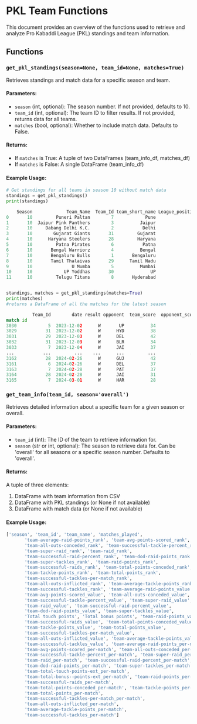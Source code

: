 # PKL Team Functions

This document provides an overview of the functions used to retrieve and analyze Pro Kabaddi League (PKL) standings and team information.

## Functions

### `get_pkl_standings(season=None, team_id=None, matches=True)`

Retrieves standings and match data for a specific season and team.

#### Parameters:
- `season` (int, optional): The season number. If not provided, defaults to 10.
- `team_id` (int, optional): The team ID to filter results. If not provided, returns data for all teams.
- `matches` (bool, optional): Whether to include match data. Defaults to False.

#### Returns:
- If `matches` is True: A tuple of two DataFrames (team_info_df, matches_df)
- If `matches` is False: A single DataFrame (team_info_df)

#### Example Usage:
```python
# Get standings for all teams in season 10 without match data
standings = get_pkl_standings()
print(standings)

    Season             Team_Name  Team_Id team_short_name League_position Matches_played Wins Lost Tied Draws No Result League_points Score_diff  Qualified
0       10         Puneri Paltan        7            Pune               1             22   17    2    3     0         0            96        253       True
1       10  Jaipur Pink Panthers        3          Jaipur               2             22   16    3    3     0         0            92        141       True
2       10     Dabang Delhi K.C.        2           Delhi               3             22   13    6    3     0         0            79         53       True
3       10        Gujarat Giants       31         Gujarat               4             22   13    9    0     0         0            70         32       True
4       10      Haryana Steelers       28         Haryana               5             22   13    8    1     0         0            70        -13       True
5       10         Patna Pirates        6           Patna               6             22   11    8    3     0         0            69         50       True
6       10       Bengal Warriorz        4          Bengal               7             22    9   11    2     0         0            55        -43      False
7       10       Bengaluru Bulls        1       Bengaluru               8             22    8   12    2     0         0            53        -67      False
8       10       Tamil Thalaivas       29      Tamil Nadu               9             22    9   13    0     0         0            51         32      False
9       10               U Mumba        5          Mumbai              10             22    6   13    3     0         0            45        -79      False
10      10            UP Yoddhas       30              UP              11             22    4   17    1     0         0            31       -116      False
11      10         Telugu Titans        8       Hyderabad              12             22    2   19    1     0         0            21       -243      False


standings, matches = get_pkl_standings(matches=True)
print(matches)
#returns a DataFrame of all the matches for the latest season

          Team_Id        date result opponent  team_score  opponent_score                    match_result
match id
3030            5  2023-12-02      W       UP          34              31            U Mumba Won by 3 Pts
3029           31  2023-12-02      W      HYD          38              32     Gujarat Giants Won by 6 Pts
3031           29  2023-12-03      W      DEL          42              31   Tamil Thalaivas Won by 11 Pts
3032           31  2023-12-03      W      BLR          34              31     Gujarat Giants Won by 3 Pts
3033            7  2023-12-04      W      JAI          37              33      Puneri Paltan Won by 4 Pts
...           ...         ...    ...      ...         ...             ...                             ...
3162           28  2024-02-26      W      GUJ          42              25  Haryana Steelers Won by 17 Pts
3161            6  2024-02-26      W      DEL          37              35      Patna Pirates Won by 2 Pts
3163            7  2024-02-28      W      PAT          37              21     Puneri Paltan Won by 16 Pts
3164           28  2024-02-28      W      JAI          31              27   Haryana Steelers Won by 4 Pts
3165            7  2024-03-01      W      HAR          28              25      Puneri Paltan Won by 3 Pts

```

### `get_team_info(team_id, season='overall')`

Retrieves detailed information about a specific team for a given season or overall.

#### Parameters:
- `team_id` (int): The ID of the team to retrieve information for.
- `season` (str or int, optional): The season to retrieve data for. Can be 'overall' for all seasons or a specific season number. Defaults to 'overall'.

#### Returns:
A tuple of three elements:
1. DataFrame with team information from CSV
2. DataFrame with PKL standings (or None if not available)
3. DataFrame with match data (or None if not available)

#### Example Usage:
```python
['season', 'team_id', 'team_name', 'matches_played',
       'team-average-raid-points_rank', 'team-avg-points-scored_rank',
       'team-all-outs-conceded_rank', 'team-successful-tackle-percent_rank',
       'team-super-raid_rank', 'team-raid_rank',
       'team-successful-raid-percent_rank', 'team-dod-raid-points_rank',
       'team-super-tackles_rank', 'team-raid-points_rank',
       'team-successful-raids_rank', 'team-total-points-conceded_rank',
       'team-tackle-points_rank', 'team-total-points_rank',
       'team-successful-tackles-per-match_rank',
       'team-all-outs-inflicted_rank', 'team-average-tackle-points_rank',
       'team-successful-tackles_rank', 'team-average-raid-points_value',
       'team-avg-points-scored_value', 'team-all-outs-conceded_value',
       'team-successful-tackle-percent_value', 'team-super-raid_value',
       'team-raid_value', 'team-successful-raid-percent_value',
       'team-dod-raid-points_value', 'team-super-tackles_value',
       'Total touch points', 'Total bonus points', 'team-raid-points_value',
       'team-successful-raids_value', 'team-total-points-conceded_value',
       'team-tackle-points_value', 'team-total-points_value',
       'team-successful-tackles-per-match_value',
       'team-all-outs-inflicted_value', 'team-average-tackle-points_value',
       'team-successful-tackles_value', 'team-average-raid-points_per-match',
       'team-avg-points-scored_per-match', 'team-all-outs-conceded_per-match',
       'team-successful-tackle-percent_per-match', 'team-super-raid_per-match',
       'team-raid_per-match', 'team-successful-raid-percent_per-match',
       'team-dod-raid-points_per-match', 'team-super-tackles_per-match',
       'team-total-touch-points-ext_per-match',
       'team-total-bonus--points-ext_per-match', 'team-raid-points_per-match',
       'team-successful-raids_per-match',
       'team-total-points-conceded_per-match', 'team-tackle-points_per-match',
       'team-total-points_per-match',
       'team-successful-tackles-per-match_per-match',
       'team-all-outs-inflicted_per-match',
       'team-average-tackle-points_per-match',
       'team-successful-tackles_per-match']
```


